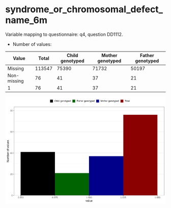 # syndrome_or_chromosomal_defect_name_6m
Variable mapping to questionnaire: q4, question DD1112.
- Number of values:

| Value | Total | Child genotyped | Mother genotyped | Father genotyped |
| ----- | ----- | --------------- | ---------------- | ---------------- |
| Missing | 113547 | 75390 | 71732 | 50197 |
| Non-missing | 76 | 41 | 37 | 21 |
| 1 | 76 | 41 | 37 | 21 |



![](syndrome_or_chromosomal_defect_name_6m_n.png)




